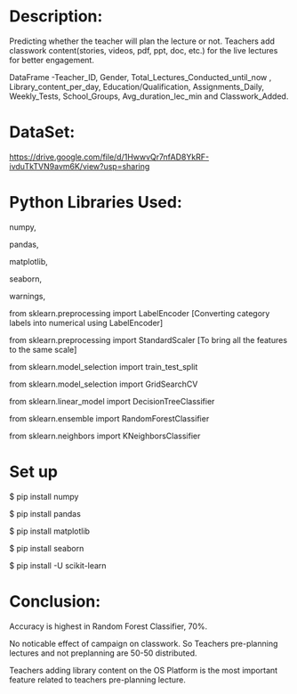 # Description: 
Predicting whether the teacher will plan the lecture or not. Teachers add classwork content(stories, videos, pdf, ppt, doc, etc.) for the live lectures for better engagement.  

DataFrame -Teacher_ID, Gender, Total_Lectures_Conducted_until_now , Library_content_per_day, Education/Qualification, Assignments_Daily, Weekly_Tests, School_Groups, Avg_duration_lec_min and Classwork_Added. 

# DataSet: 
https://drive.google.com/file/d/1HwwvQr7nfAD8YkRF-ivduTkTVN9avm6K/view?usp=sharing

# Python Libraries Used: 
numpy,

pandas,

matplotlib,

seaborn,

warnings,

from sklearn.preprocessing import LabelEncoder  [Converting category labels into numerical using LabelEncoder]

from sklearn.preprocessing import StandardScaler [To bring all the features to the same scale]

from sklearn.model_selection import train_test_split 

from sklearn.model_selection import GridSearchCV

from sklearn.linear_model import DecisionTreeClassifier

from sklearn.ensemble import RandomForestClassifier

from sklearn.neighbors import KNeighborsClassifier


# Set up 
$ pip install numpy

$ pip install pandas

$ pip install matplotlib

$ pip install seaborn

$ pip install -U scikit-learn

# Conclusion:

Accuracy is highest in Random Forest Classifier, 70%. 

No noticable effect of campaign on classwork. So Teachers pre-planning lectures and not preplanning are 50-50 distributed. 

Teachers adding library content on the OS Platform is the most important feature related to teachers pre-planning lecture.


